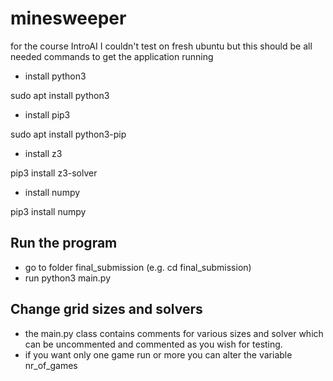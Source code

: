 # minesweeper
for the course IntroAI
I couldn't test on fresh ubuntu but this should be all needed commands to get the application running

- install python3 

sudo apt install python3

- install pip3

sudo apt install python3-pip

- install z3

pip3 install z3-solver

- install numpy

pip3 install numpy


## Run the program

- go to folder final_submission (e.g. cd final_submission)
- run python3 main.py


## Change grid sizes and solvers

- the main.py class contains comments for various sizes and solver which can be uncommented and commented as you wish for testing.
- if you want only one game run or more you can alter the variable nr_of_games